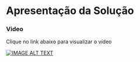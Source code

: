 # Apresentação da Solução

### Video

Clique no link abaixo para visualizar o vídeo

[![IMAGE ALT TEXT](http://img.youtube.com/vi/5b91sx0OvTw/0.jpg)](https://www.youtube.com/watch?v=5b91sx0OvTw](https://www.youtube.com/watch?v=5b91sx0OvTw) "Projeto de Aplicação Distribuída Dog's Friend")